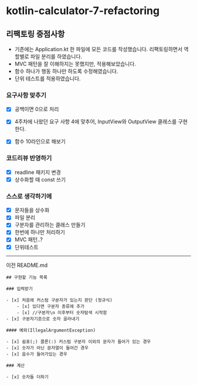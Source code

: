 # kotlin-calculator-7-refactoring

## 리팩토링 중점사항

- 기존에는 Application.kt 한 파일에 모든 코드를 작성했습니다. 리팩토링하면서 역할별로 파일 분리를 하였습니다.
- MVC 패턴을 잘 이해하지는 못했지만, 적용해보았습니다.
- 함수 하나가 행동 하나만 하도록 수정해였습니다.
- 단위 테스트를 적용하였습니다.

### 요구사항 맞추기

- [x] 공백이면 0으로 처리

- [x] 4주차에 나왔던 요구 사항 4에 맞추어, InputView와 OutputView 클래스를 구현한다.
- [x] 함수 10라인으로 해보기

### 코드리뷰 반영하기

- [x] readline 패키지 변경
- [x] 상수화할 때 const 쓰기

### 스스로 생각하기에

- [x] 문자들을 상수화
- [x] 파일 분리
- [x] 구분자를 관리하는 클래스 만들기
- [x] 한번에 하나만 처리하기
- [x] MVC 패턴..?
- [x] 단위테스트

---
이전 README.md

```
## 구현할 기능 목록

### 입력받기

- [x] 처음에 커스텀 구분자가 있는지 판단 (정규식)
    - [x] 있다면 구분자 종류에 추가
    - [x] //구분자\n 이후부터 숫자탐색 시작함
- [x] 구분자기준으로 숫자 골라내기

#### 예외(IllegalArgumentException)

- [x] 쉼표(;) 콜론(:) 커스텀 구분자 이외의 문자가 들어가 있는 경우
- [x] 숫자가 아닌 문자열이 들어간 경우
- [x] 음수가 들어가있는 경우

### 계산

- [x] 숫자들 더하기
```
